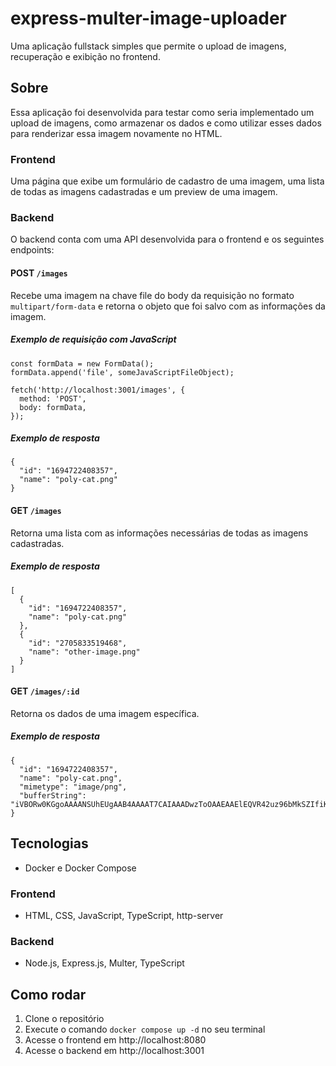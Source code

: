 # express-multer-image-uploader

Uma aplicação fullstack simples que permite o upload de imagens, recuperação e exibição no frontend.

## Sobre

Essa aplicação foi desenvolvida para testar como seria implementado um upload de imagens, como armazenar os dados e como utilizar esses 
dados para renderizar essa imagem novamente no HTML.

### Frontend

Uma página que exibe um formulário de cadastro de uma imagem, uma lista de todas as imagens cadastradas e um preview de uma imagem.

### Backend

O backend conta com uma API desenvolvida para o frontend e os seguintes endpoints:

#### POST `/images`

Recebe uma imagem na chave file do body da requisição no formato `multipart/form-data` e retorna o objeto que foi salvo com as informações da imagem.

##### Exemplo de requisição com JavaScript

```
const formData = new FormData();
formData.append('file', someJavaScriptFileObject);

fetch('http://localhost:3001/images', {
  method: 'POST',
  body: formData,
});
```

##### Exemplo de resposta

```
{
  "id": "1694722408357",
  "name": "poly-cat.png"
}
```

#### GET `/images`

Retorna uma lista com as informações necessárias de todas as imagens cadastradas.

##### Exemplo de resposta

```
[
  {
    "id": "1694722408357",
    "name": "poly-cat.png"
  },
  {
    "id": "2705833519468",
    "name": "other-image.png"
  }
]
```

#### GET `/images/:id`

Retorna os dados de uma imagem específica.

##### Exemplo de resposta

```
{
  "id": "1694722408357",
  "name": "poly-cat.png",
  "mimetype": "image/png",
  "bufferString": "iVBORw0KGgoAAAANSUhEUgAAB4AAAAT7CAIAAADwzToOAAEAAElEQVR42uz96bMkSZIfiKmau0fEu/LOrOq..."
}
```

## Tecnologias

- Docker e Docker Compose

### Frontend

- HTML, CSS, JavaScript, TypeScript, http-server

### Backend

- Node.js, Express.js, Multer, TypeScript

## Como rodar

1. Clone o repositório
2. Execute o comando `docker compose up -d` no seu terminal
3. Acesse o frontend em http://localhost:8080
4. Acesse o backend em http://localhost:3001
